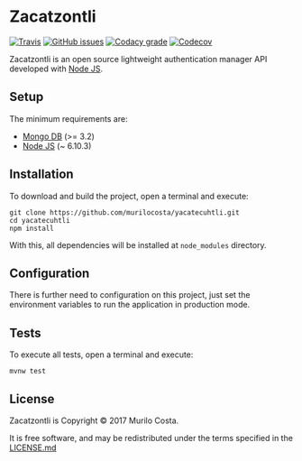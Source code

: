 # Zacatzontli

[![Travis](https://img.shields.io/travis/murilocosta/zacatzontli.svg?style=flat-square)](https://travis-ci.org/murilocosta/zacatzontli)
[![GitHub issues](https://img.shields.io/github/issues/murilocosta/zacatzontli.svg?style=flat-square)](https://github.com/murilocosta/yacatecuhtli/issues)
[![Codacy grade](https://img.shields.io/codacy/grade/b324cad1175442aba9d46d20c9edad7e.svg?style=flat-square)](https://www.codacy.com/app/murilocosta/zacatzontli/dashboard)
[![Codecov](https://img.shields.io/codecov/c/github/murilocosta/zacatzontli.svg?style=flat-square)](https://codecov.io/gh/murilocosta/zacatzontli)

Zacatzontli is an open source lightweight authentication manager API developed with [Node JS](https://nodejs.org).

## Setup

The minimum requirements are:

- [Mongo DB](https://www.mongodb.com) (>= 3.2)
- [Node JS](https://nodejs.org) (~ 6.10.3)

## Installation

To download and build the project, open a terminal and execute:

```
git clone https://github.com/murilocosta/yacatecuhtli.git
cd yacatecuhtli
npm install
```

With this, all dependencies will be installed at `node_modules` directory.

## Configuration

There is further need to configuration on this project, just set the environment variables
to run the application in production mode.

## Tests

To execute all tests, open a terminal and execute:

```
mvnw test
```

## License

Zacatzontli is Copyright © 2017 Murilo Costa.

It is free software, and may be redistributed under the terms specified in the [LICENSE.md](LICENSE.md)
